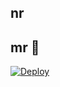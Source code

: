 ## nr

## mr 📮</h4>
[![Deploy](https://www.herokucdn.com/deploy/button.svg)](https://heroku.com/deploy?template=https://github.com/emilaza/nr)

